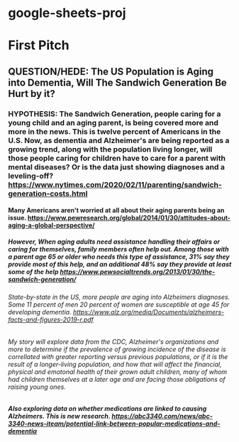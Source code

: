 # google-sheets-proj

# First Pitch

## QUESTION/HEDE: The US Population is Aging into Dementia, Will The Sandwich Generation Be Hurt by it?

### HYPOTHESIS: The Sandwich Generation, people caring for a young child and an aging parent, is being covered more and more in the news. This is twelve percent of Americans in the U.S. Now, as dementia and Alzheimer's are being reported as a growing trend, along with the population living longer, will those people caring for children have to care for a parent with mental diseases? Or is the data just showing diagnoses and a leveling-off? https://www.nytimes.com/2020/02/11/parenting/sandwich-generation-costs.html

#### Many Americans aren't worried at all about their aging parents being an issue. https://www.pewresearch.org/global/2014/01/30/attitudes-about-aging-a-global-perspective/

##### However, When aging adults need assistance handling their affairs or caring for themselves, family members often help out. Among those with a parent age 65 or older who needs this type of assistance, 31% say they provide most of this help, and an additional 48% say they provide at least some of the help https://www.pewsocialtrends.org/2013/01/30/the-sandwich-generation/

###### State-by-state in the US, more people are aging into Alzheimers diagnoses. Some 11 percent of men 20 percent of women are susceptible at age 45 for developing dementia. https://www.alz.org/media/Documents/alzheimers-facts-and-figures-2019-r.pdf

###### My story will explore data from the CDC, Alzheimer's organizations and more to determine if the prevalence of growing incidence of the disease is correllated with greater reporting versus previous populations, or if it is the result of a longer-living population, and how that will affect the financial, physical and emotonal health of their grown adult children, many of whom had children themselves at a later age and are facing those obligations of raising young ones.

##### Also exploring data on whether medications are linked to causing Alzheimers. This is new research. https://abc3340.com/news/abc-3340-news-iteam/potential-link-between-popular-medications-and-dementia
